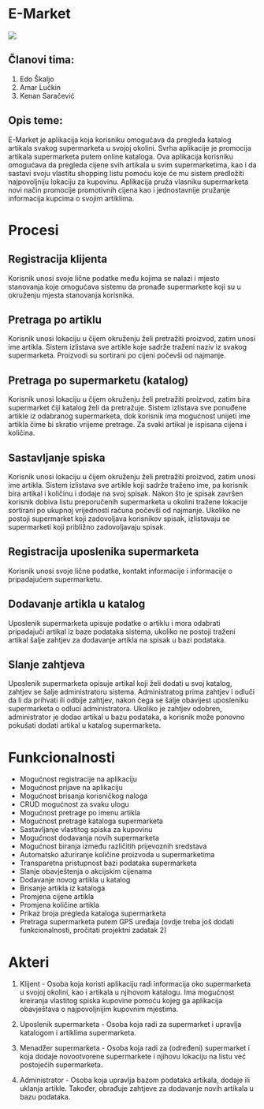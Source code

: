

# **E-Market**
![](https://photos-5.dropbox.com/t/2/AADVjCSykO1xyW6b_19QI7aeZQxN3RG9lmKvuup6v4FNNw/12/590805218/png/32x32/1/_/1/2/rsz_11online-grocery-shopping-pc.png/EMSkmOEEGCIgAigC/sr6mzCdYW7F0EXcBeX8nf4eysrNWGuCgPeAz4cF4Usw?preserve_transparency=1&size=1280x960&size_mode=3)

## Članovi tima:

1. Edo Škaljo
2. Amar Lučkin
3. Kenan Saračević

## Opis teme:
E-Market je aplikacija koja korisniku omogućava da pregleda katalog artikala svakog supermarketa u svojoj okolini.
Svrha aplikacije je promocija artikala supermarketa putem online kataloga.
Ova aplikacija korisniku omogućava da pregleda cijene svih artikala u svim supermarketima, kao i da sastavi svoju vlastitu shopping listu pomoću koje će mu sistem predložiti najpovoljniju lokaciju za kupovinu.
Aplikacija pruža vlasniku supermarketa novi način promocije promotivnih cijena kao i jednostavnije pružanje informacija kupcima o svojim artiklima.

# Procesi
## Registracija klijenta
Korisnik unosi svoje lične podatke među kojima se nalazi i mjesto stanovanja koje omogućava sistemu da pronađe supermarkete koji su u okruženju mjesta stanovanja korisnika.
## Pretraga po artiklu
Korisnik unosi lokaciju u čijem okruženju želi pretražiti proizvod, zatim unosi ime artikla. Sistem izlistava sve artikle koje sadrže traženi naziv iz svakog supermarketa. Proizvodi su sortirani po cijeni počevši od najmanje.
## Pretraga po supermarketu (katalog)
Korisnik unosi lokaciju u čijem okruženju želi pretražiti proizvod, zatim bira supermarket čiji katalog želi da pretražuje. Sistem izlistava sve ponuđene artikle iz odabranog supermarketa, dok korisnik ima mogućnost unijeti ime artikla čime bi skratio vrijeme pretrage. Za svaki artikal je ispisana cijena i količina.
## Sastavljanje spiska
Korisnik unosi lokaciju u čijem okruženju želi pretražiti proizvod, zatim unosi ime artikla. Sistem izlistava sve artikle koji sadrže traženo ime, pa korisnik bira artikal i količinu i dodaje na svoj spisak. Nakon što je spisak završen korisnik dobiva listu preporučenih supermarketa u okolini tražene lokacije sortirani po ukupnoj vrijednosti računa počevši od najmanje. Ukoliko ne postoji supermarket koji zadovoljava korisnikov spisak, izlistavaju se supermarketi koji približno zadovoljavaju spisak.
## Registracija uposlenika supermarketa
Korisnik unosi svoje lične podatke, kontakt informacije i informacije o pripadajućem supermarketu.
## Dodavanje artikla u katalog
Uposlenik supermarketa upisuje podatke o artiklu i mora odabrati pripadajuči artikal iz baze podataka sistema, ukoliko ne postoji traženi artikal šalje zahtjev za dodavanje artikla na spisak u bazi podataka.
## Slanje zahtjeva
Uposlenik supermarketa opisuje artikal koji želi dodati u svoj katalog, zahtjev se šalje administratoru sistema. Administratog prima zahtjev i odluči da li da prihvati ili odbije zahtjev, nakon čega se šalje obavijest uposleniku supermarketa o odluci administratora. Ukoliko je zahtjev odobren, administrator je dodao artikal u bazu podataka, a korisnik može ponovno pokušati dodati artikal u katalog supermarketa.

# Funkcionalnosti
- Mogućnost registracije na aplikaciju
- Mogućnost prijave na aplikaciju
- Mogućnost brisanja korisničkog naloga
- CRUD mogućnost za svaku ulogu
- Mogućnost pretrage po imenu artikla
- Mogućnost pretrage kataloga supermarketa
- Sastavljanje vlastitog spiska za kupovinu
- Mogućnost dodavanja novih supermarketa
- Mogućnost biranja između različitih prijevoznih sredstava
- Automatsko ažuriranje količine proizvoda u supermarketima 
- Transparetna pristupnost bazi podataka supermarketa
- Slanje obavještenja o akcijskim cijenama
- Dodavanje novog artikla u katalog
- Brisanje artikla iz kataloga
- Promjena cijene artikla
- Promjena količine artikla
- Prikaz broja pregleda kataloga supermarketa
- Pretraga supermarketa putem GPS uređaja
(ovdje treba još dodati funkcionalnosti, pročitati projektni zadatak 2)

# Akteri
1. Klijent - Osoba koja koristi aplikaciju radi informacija oko supermarketa u svojoj okolini, kao i artikala u njihovom katalogu. Ima mogućnost kreiranja vlastitog spiska kupovine pomoću kojeg ga aplikacija obavještava o najpovoljnijim kupovnim mjestima.

2. Uposlenik supermarketa - Osoba koja radi za supermarket i upravlja katalogom i artiklima supermarketa.

3. Menadžer supermarketa - Osoba koja radi za (određeni) supermarket i koja dodaje novootvorene supermarkete i njihovu lokaciju na listu već postojećih supermarketa.

4. Administrator - Osoba koja upravlja bazom podataka artikala, dodaje ili uklanja artikle. Također, obrađuje zahtjeve za dodavanje novih artikala u bazu podataka.
